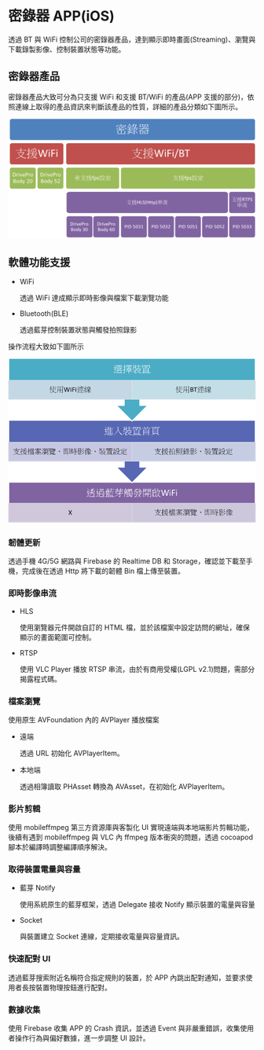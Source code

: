 # 密錄器 APP(iOS)

透過 BT 與 WiFi 控制公司的密錄器產品，達到顯示即時畫面(Streaming)、瀏覽與下載錄製影像、控制裝置狀態等功能。

## 密錄器產品

密錄器產品大致可分為只支援 WiFi 和支援 BT/WiFi 的產品(APP 支援的部分)，依照連線上取得的產品資訊來判斷該產品的性質，詳細的產品分類如下圖所示。

![產品分類](00.png)

## 軟體功能支援

- WiFi

  透過 WiFi 達成顯示即時影像與檔案下載瀏覽功能

- Bluetooth(BLE)

  透過藍芽控制裝置狀態與觸發拍照錄影

操作流程大致如下圖所示

![操作流程](01.png)

### 韌體更新

透過手機 4G/5G 網路與 Firebase 的 Realtime DB 和 Storage，確認並下載至手機，完成後在透過 Http 將下載的韌體 Bin 檔上傳至裝置。

### 即時影像串流

- HLS

  使用瀏覽器元件開啟自訂的 HTML 檔，並於該檔案中設定訪問的網址，確保顯示的畫面範圍可控制。

- RTSP

  使用 VLC Player 播放 RTSP 串流，由於有商用受權(LGPL v2.1)問題，需部分揭露程式碼。

### 檔案瀏覽

使用原生 AVFoundation 內的 AVPlayer 播放檔案

- 遠端

  透過 URL 初始化 AVPlayerItem。

- 本地端

  透過相簿讀取 PHAsset 轉換為 AVAsset，在初始化 AVPlayerItem。

### 影片剪輯

使用 mobileffmpeg 第三方資源庫與客製化 UI 實現遠端與本地端影片剪輯功能，後續有遇到 mobileffmpeg 與 VLC 內 ffmpeg 版本衝突的問題，透過 cocoapod 腳本於編譯時調整編譯順序解決。

### 取得裝置電量與容量

- 藍芽 Notify

  使用系統原生的藍芽框架，透過 Delegate 接收 Notify 顯示裝置的電量與容量

- Socket

  與裝置建立 Socket 連線，定期接收電量與容量資訊。

### 快速配對 UI

透過藍芽搜索附近名稱符合指定規則的裝置，於 APP 內跳出配對通知，並要求使用者長按裝置物理按鈕進行配對。

### 數據收集

使用 Firebase 收集 APP 的 Crash 資訊，並透過 Event 與非嚴重錯誤，收集使用者操作行為與偏好數據，進一步調整 UI 設計。
